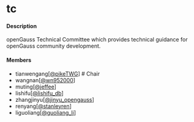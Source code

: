 # tc

#### Description

openGauss Technical Committee which provides technical guidance for openGauss community development.

#### Members

* tianwengang[[@pikeTWG](https://gitee.com/pikeTWG)]    # Chair
* wangnan[[@wn952000](https://gitee.com/wn952000)]
* muting[[@jeffee](https://gitee.com/jeffee)]
* lishifu[[@lishifu_db](https://gitee.com/lishifu_db)]
* zhangjinyu[[@jinyu_opengauss](https://gitee.com/jinyu_opengauss)]
* renyang[[@stanleyren](https://gitee.com/stanleyren)]
* liguoliang[[@guoliang_li](https://gitee.com/guoliang_li)]
